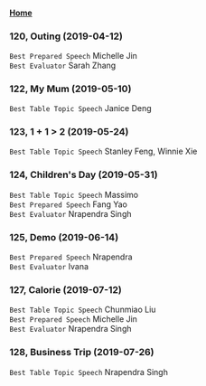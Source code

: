 
#### [Home](https://eshtmc.github.io/)    

### 120, Outing (2019-04-12)
`Best Prepared Speech` Michelle Jin   
`Best Evaluator` Sarah Zhang   

### 122, My Mum (2019-05-10)
`Best Table Topic Speech` Janice Deng   

### 123, 1 + 1 > 2 (2019-05-24)   
`Best Table Topic Speech` Stanley Feng, Winnie Xie  

### 124, Children's Day (2019-05-31)   
`Best Table Topic Speech` Massimo   
`Best Prepared Speech` Fang Yao   
`Best Evaluator` Nrapendra Singh   

### 125, Demo (2019-06-14)
`Best Prepared Speech` Nrapendra   
`Best Evaluator` Ivana   

### 127, Calorie (2019-07-12)   
`Best Table Topic Speech` Chunmiao Liu      
`Best Prepared Speech` Michelle Jin   
`Best Evaluator` Nrapendra Singh   

### 128, Business Trip (2019-07-26)   
`Best Table Topic Speech` Nrapendra Singh      
  
